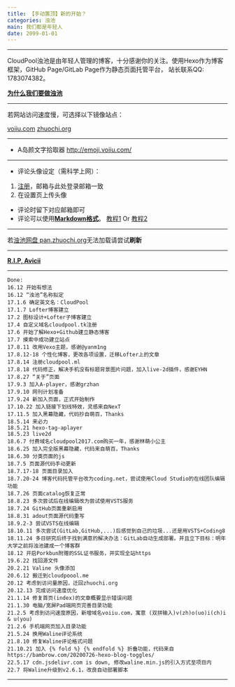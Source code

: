 ```yaml
---
title: 【手动置顶】新的开始？
categories: 浊池
main: 我们都是年轻人
date: 2099-01-01
---
```


<link rel="stylesheet" href="/css/APlayer.min.css">
<div id="aplayer"></div>
<script src="/js/APlayer.min.js"></script>
<script>
    const ap = new APlayer({
    container: document.getElementById('aplayer'),
    lrcType: 3,
    audio: [{
        name: 'What Would I Change It To',
        artist: 'Avicii (feat. AlunaGeorge)',
        url: 'http://pan.zhuochi.org/CloudShare/Music/05_What_Would_I_Change_It_To_(feat._AlunaGeorge).m4a',
        cover: 'What_Would_I_Change_It_To.jpg',
        lrc: 'What_Would_I_Change_It_To.lrc'
    }]
});
</script>

---

CloudPool浊池是由年轻人管理的博客，十分感谢你的关注。使用Hexo作为博客框架，GitHub Page/GitLab Page作为静态页面托管平台，
站长联系QQ: 1783074382。

<!--以及另一个建设中的网页：**[浊池读书 voii.cc](https://voii.cc)**
说明：voii = [双拼](Wiki_Screenshot.png)输入 浊池-->

**[为什么我们要做浊池](/About/why_we_made_it/)**

---

若网站访问速度慢，可选择以下镜像站点：

[voiiu.com](https://voiiu.com)
[zhuochi.org](https://zhuochi.org)

---

* A岛颜文字拾取器 <http://emoji.voiiu.com/>

---

* 评论头像设定（需科学上网）：
1. [注册](https://wordpress.com/start/wpcc/oauth2-user/zh-cn)，邮箱与此处登录邮箱一致
2. 在设置页上传头像
* 评论时留下对应邮箱即可
* 评论可以使用[**Markdown格式**](https://commonmark.org/help/)。    [教程1](https://www.runoob.com/markdown/md-tutorial.html) Or [教程2](https://markdown.tw)

---

若[浊池网盘 pan.zhuochi.org](https://pan.zhuochi.org/CloudShare/)无法加载请尝试**刷新**

---

**[R.I.P, Avicii](http://avicii.com/)**

---

    Done:
    16.12 开始有想法
    16.12 “浊池”名称拟定
    17.1.6 确定英文名：CloudPool
    17.1.7 Lofter博客建立
    17.2 图标设计+Lofter子博客建立
    17.4 自定义域名cloudpool.tk注册
    17.6 开始了解Hexo+Github建立静态博客
    17.7 摸索中成功建立站点
    17.8.11 改用Vexo主题，感谢@yanm1ng
    17.8.12-18 个性化博客，更改各项设置，迁移Lofter上的文章
    17.8.14 注册cloudpool.ml
    17.8.18 代码修正，解决手机没有标题背景图片问题，加入live-2d插件，感谢EYHN
    17.8.27 “关于”页面
    17.9.3 加入A-player，感谢grzhan
    17.9.10 网刊计划准备
    17.9.24 新加入页面，正式开始制作
    17.10.22 加入链接下划线特效，灵感来自NexT
    17.11.5 加入黑幕隐藏，代码抄自萌百，Thanks
    18.5.14 来必力
    18.5.21 hexo-tag-aplayer
    18.5.23 live2d
    18.6.7 付费域名cloudpool2017.com购买一年，感谢林萌小公主
    18.6.25 加入完全版黑幕隐藏，代码来自萌百，Thanks
    18.6.30 分类页面的js
    18.7.5 页面源代码手动更新
    18.7.17-18 页面目录加入
    18.7.20-24 博客代码托管平台改为coding.net，尝试使用Cloud Studio的在线团队编辑功能
    18.7.26 页面catalog恢复正常
    18.8.23 多次尝试后在线编辑改为尝试使用VSTS服务
    18.7.24 GitHub页面重新启用
    18.8.31 adout页面源代码重写
    18.9.2-3 尝试VSTS在线编辑
    18.10.11 多次尝试(GitLab,GitHub,...)后感觉到自己的垃圾...还是用VSTS+Coding8
    18.11.24 多日研究后终于找到满意的解决办法：GitLab自动生成部署。并且立下目标：明年大学之前将浊池建成一个博客群
    18.12 开启Porkbun附赠的SSL证书服务，并实现全站https
    19.6.22 找回源文件
    20.2.21 Valine 头像添加
    20.6.12 搬迁到cloudpoool.me
    20.12 考虑到访问量原因，迁回zhuochi.org
    20.12.13 完成访问速度优化
    21.1.14 修复首页(index)的文章概要显示错误问题
    21.1.30 电脑/宽屏Pad端网页完善目录功能
    21.2.5 考虑到访问速度原因，新增域名voiiu.com，寓意 (双拼输入)v(zh)o(uo)i(ch)i & u(you)
    21.2.6 手机端网页加入目录功能
    21.5.24 换用Waline评论系统
    21.8.10 修复Waline评论格式问题
    21.10.21 加入 {% fold %} {% endfold %} 折叠功能，代码来自 https://bambrow.com/20200726-hexo-blog-toggles/
    22.5.17 cdn.jsdelivr.com is down, 修改waline.min.js的引入方式至项目内
    22.7 将Waline升级到v2.6.1，改良自动部署脚本
---
<!--    网站开支：
    18.6.7 购买域名 cloudpool2017.com 一年 -￥7.15
    18.7.20 购买域名 cloudpool.co 一年 -￥45.67续费域名 zhuochi.org 一年 -￥74.02
    18.8.21 购买域名 zhuochi.org 一年 -￥72.93
    18.11 续费域名 zhuochi.org 一年 -￥74.02
    18.11 在Porkbun购买邮箱服务 cloudpool@zhuochi.org 一年 -￥166.87
    19.5 续费zhuochi.org 一年 -$10.70
    20.5 续费cloudpoool.me 一年 -$8.56
    20.5 续费zhuochi.org 一年 -$10
    20.12 购买域名voiiu.com 一年 -$8.56
    21.6.7 续费域名 zhuochi.org 一年 -￥68.93
    21.
-->


<!--    备注：各大静态网站服务对比
    |名称  |主域名         |百度是否收录|其他                    |
    |GitHub|www.github.com|百度不收录  |访问速度中等，服务较稳定  |
    |GitLab|www.gitlab.com|百度可能收录|访问速度中等，服务偶尔中断|
-->
